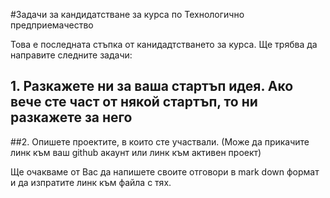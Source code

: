 #Задачи за кандидатстване за курса по Технологично предприемачество

Това е последната стъпка от канидадтстването за курса.
Ще трябва да направите следните задачи:

## 1. Разкажете ни за ваша стартъп идея. Ако вече сте част от някой стартъп, то ни разкажете за него


##2. Опишете проектите, в които сте участвали.
(Може да прикачите линк към ваш github акаунт или линк към активен проект)

Ще очакваме от Вас да напишете своите отговори в mark down формат и да изпратите линк към файла с тях.
